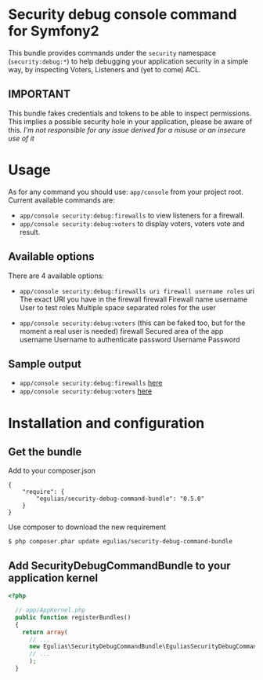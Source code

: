 # Security debug console command for Symfony2

This bundle provides commands under the `security` namespace (`security:debug:*`) to help debugging your application
security in a simple way, by inspecting Voters, Listeners and (yet to come) ACL.

## IMPORTANT

This bundle fakes credentials and tokens to be able to inspect permissions. This implies a possible security hole in
your application, please be aware of this. *I'm not responsible for any issue derived for a misuse or an insecure use of
it* 

# Usage

As for any command you should use: `app/console` from your project root.
Current available commands are:
- `app/console security:debug:firewalls`  to view listeners for a firewall.
- `app/console security:debug:voters`     to display voters, voters vote and result.

## Available options

There are 4 available options:
- `app/console security:debug:firewalls uri firewall username roles`
uri                   The exact URI you have in the firewall
firewall              Firewall name
username              User to test
roles                 Multiple space separated roles for the user

- `app/console security:debug:voters` (this can be faked too, but for the moment a real user is needed)
firewall              Secured area of the app
username              Username to authenticate
password              Username Password

## Sample output 
* `app/console security:debug:firewalls`  [here](https://gist.github.com/egulias/7186738)
* `app/console security:debug:voters`     [here](https://gist.github.com/egulias/7186678)

# Installation and configuration

## Get the bundle
Add to your composer.json

```
{
    "require": {
        "egulias/security-debug-command-bundle": "0.5.0"
    }
}
```

Use composer to download the new requirement
``` 
$ php composer.phar update egulias/security-debug-command-bundle
```

## Add SecurityDebugCommandBundle to your application kernel

``` php
<?php

  // app/AppKernel.php
  public function registerBundles()
  {
    return array(
      // ...
      new Egulias\SecurityDebugCommandBundle\EguliasSecurityDebugCommandBundle(),
      // ...
      );
  }
```
